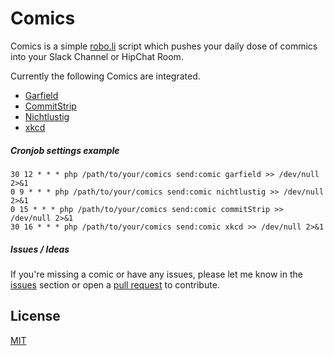 # Comics

Comics is a simple [robo.li](https://robo.li/) script which pushes your daily dose of commics into your Slack Channel or HipChat Room.

Currently the following Comics are integrated.

- [Garfield](https://garfield.com/)
- [CommitStrip](http://www.commitstrip.com/en/)
- [Nichtlustig](http://www.nichtlustig.de/)
- [xkcd](https://www.xkcd.com/)


##### Cronjob settings example
    30 12 * * * php /path/to/your/comics send:comic garfield >> /dev/null 2>&1
    0 9 * * * php /path/to/your/comics send:comic nichtlustig >> /dev/null 2>&1
    0 15 * * * php /path/to/your/comics send:comic commitStrip >> /dev/null 2>&1
    30 16 * * * php /path/to/your/comics send:comic xkcd >> /dev/null 2>&1

##### Issues / Ideas

If you're missing a comic or have any issues, please let me know in the [issues](https://github.com/mhauri/comics/issues/new) section or open a [pull request](https://help.github.com/articles/using-pull-requests) to contribute.


License
-------
[MIT](LICENSE.txt)
